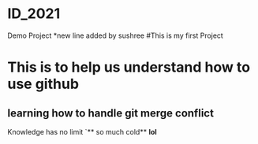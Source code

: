 # ID_2021
Demo Project
*new line added by sushree
#This is my first Project
# This is to help us understand how to use github
## learning how to handle git merge conflict
Knowledge has no limit 
`** so much cold**
__lol__
